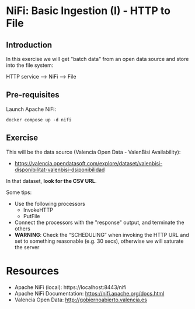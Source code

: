 # NiFi: Basic Ingestion (I) - HTTP to File

## Introduction

In this exercise we will get "batch data" from an open data source and store into the file system:

HTTP service --> NiFi --> File

## Pre-requisites

Launch Apache NiFi:

```shell
docker compose up -d nifi
```

## Exercise

This will be the data source (Valencia Open Data - ValenBisi Availability):

* https://valencia.opendatasoft.com/explore/dataset/valenbisi-disponibilitat-valenbisi-dsiponibilidad

In that dataset, **look for the CSV URL**.

Some tips:

* Use the following processors
  * InvokeHTTP
  * PutFile
* Connect the processors with the "response" output, and terminate the others
* **WARNING**: Check the “SCHEDULING” when invoking the HTTP URL and set to something reasonable (e.g. 30 secs), otherwise we will saturate the server

# Resources

* Apache NiFi (local): https://localhost:8443/nifi
* Apache NiFi Documentation: https://nifi.apache.org/docs.html
* Valencia Open Data: http://gobiernoabierto.valencia.es
